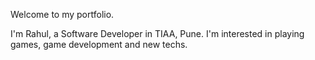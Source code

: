 Welcome to my portfolio.

I'm Rahul, a Software Developer in TIAA, Pune.
I'm interested in playing games, game development and new techs.

